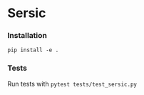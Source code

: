 # Sersic

### Installation
`pip install -e .`

### Tests
Run tests with `pytest tests/test_sersic.py`
